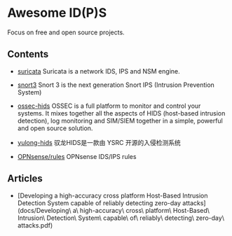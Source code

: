 # Awesome ID(P)S
Focus on free and open source projects.

## Contents

- [suricata](https://github.com/OISF/suricata) Suricata is a network IDS, IPS and NSM engine.

- [snort3](https://github.com/snort3/snort3) Snort 3 is the next generation Snort IPS (Intrusion Prevention System)

- [ossec-hids](https://github.com/ossec/ossec-hids) OSSEC is a full platform to monitor and control your systems. It mixes together all the aspects of HIDS (host-based intrusion detection), log monitoring and SIM/SIEM together in a simple, powerful and open source solution.

- [yulong-hids](https://github.com/ysrc/yulong-hids) 驭龙HIDS是一款由 YSRC 开源的入侵检测系统
-  [OPNsense/rules](https://github.com/opnsense/rules) OPNsense IDS/IPS rules

## Articles
- [Developing a high-accuracy cross platform Host-Based Intrusion Detection System capable of reliably detecting zero-day attacks](docs/Developing\ a\ high-accuracy\ cross\ platform\ Host-Based\ Intrusion\ Detection\ System\ capable\ of\ reliably\ detecting\ zero-day\ attacks.pdf)